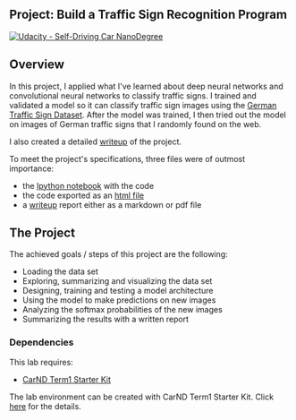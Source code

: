 ## Project: Build a Traffic Sign Recognition Program
[![Udacity - Self-Driving Car NanoDegree](https://s3.amazonaws.com/udacity-sdc/github/shield-carnd.svg)](http://www.udacity.com/drive)

Overview
---
In this project, I applied what I've learned about deep neural networks and convolutional neural networks to classify traffic signs. I trained and validated a model so it can classify traffic sign images using the [German Traffic Sign Dataset](http://benchmark.ini.rub.de/?section=gtsrb&subsection=dataset). After the model was trained, I then tried out the model on images of German traffic signs that I randomly found on the web.

I also created a detailed [writeup](writeup.md) of the project.

To meet the project's specifications, three files were of outmost importance: 
* the [Ipython notebook](Traffic_Sign_Classifier.ipynb) with the code
* the code exported as an [html file](Traffic_Sign_Classifier.html)
* a [writeup](writeup.md) report either as a markdown or pdf file 

The Project
---
The achieved goals / steps of this project are the following:
* Loading the data set
* Exploring, summarizing and visualizing the data set
* Designing, training and testing a model architecture
* Using the model to make predictions on new images
* Analyzing the softmax probabilities of the new images
* Summarizing the results with a written report

### Dependencies
This lab requires:

* [CarND Term1 Starter Kit](https://github.com/udacity/CarND-Term1-Starter-Kit)

The lab environment can be created with CarND Term1 Starter Kit. Click [here](https://github.com/udacity/CarND-Term1-Starter-Kit/blob/master/README.md) for the details.
